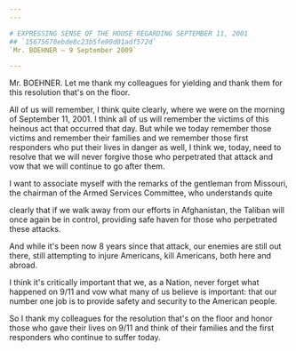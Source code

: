 ```yaml
---
---

# EXPRESSING SENSE OF THE HOUSE REGARDING SEPTEMBER 11, 2001
## `15675670ebde8c23b5fe90d01adf572d`
`Mr. BOEHNER — 9 September 2009`

---
```



Mr. BOEHNER. Let me thank my colleagues for yielding and thank them 
for this resolution that's on the floor.

All of us will remember, I think quite clearly, where we were on the 
morning of September 11, 2001. I think all of us will remember the 
victims of this heinous act that occurred that day. But while we today 
remember those victims and remember their families and we remember 
those first responders who put their lives in danger as well, I think 
we, today, need to resolve that we will never forgive those who 
perpetrated that attack and vow that we will continue to go after them.

I want to associate myself with the remarks of the gentleman from 
Missouri, the chairman of the Armed Services Committee, who understands 
quite


clearly that if we walk away from our efforts in Afghanistan, the 
Taliban will once again be in control, providing safe haven for those 
who perpetrated these attacks.

And while it's been now 8 years since that attack, our enemies are 
still out there, still attempting to injure Americans, kill Americans, 
both here and abroad.

I think it's critically important that we, as a Nation, never forget 
what happened on 9/11 and vow what many of us believe is important: 
that our number one job is to provide safety and security to the 
American people.

So I thank my colleagues for the resolution that's on the floor and 
honor those who gave their lives on 9/11 and think of their families 
and the first responders who continue to suffer today.